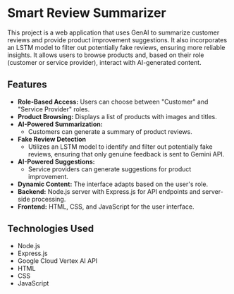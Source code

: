 # Smart Review Summarizer

This project is a web application that uses GenAI to summarize customer reviews and provide product improvement suggestions. It also incorporates an LSTM model to filter out potentially fake reviews, ensuring more reliable insights. It allows users to browse products and, based on their role (customer or service provider), interact with AI-generated content.

## Features

-   **Role-Based Access:** Users can choose between "Customer" and "Service Provider" roles.
-   **Product Browsing:** Displays a list of products with images and titles.
-   **AI-Powered Summarization:**
    -   Customers can generate a summary of product reviews.
-  **Fake Review Detection**
    -   Utilizes an LSTM model to identify and filter out potentially fake reviews, ensuring that only genuine feedback is sent to Gemini API.
-   **AI-Powered Suggestions:**
    -   Service providers can generate suggestions for product improvement.
-   **Dynamic Content:** The interface adapts based on the user's role.
-   **Backend:** Node.js server with Express.js for API endpoints and server-side processing.
-   **Frontend:** HTML, CSS, and JavaScript for the user interface.

## Technologies Used

-   Node.js
-   Express.js
-   Google Cloud Vertex AI API
-   HTML
-   CSS
-   JavaScript
